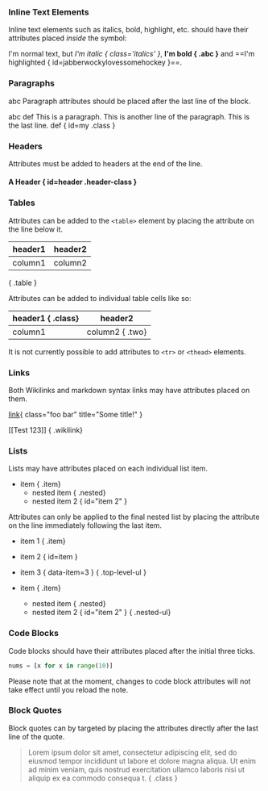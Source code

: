 ### Inline Text Elements

Inline text elements such as italics, bold, highlight, etc. should have their attributes placed _inside_ the symbol:


I'm normal text, but *I'm italic { class='italics' }*, **I'm bold { .abc }** and ==I'm highlighted { id=jabberwockylovessomehockey }==.



### Paragraphs
abc
Paragraph attributes should be placed after the last line of the block.

abc def
This is a paragraph.
This is another line of the paragraph.
This is the last line. def
{ id=my .class }


### Headers

Attributes must be added to headers at the end of the line.

#### A Header { id=header .header-class }

### Tables

Attributes can be added to the `<table>` element by placing the attribute on the line below it.


| header1 | header2 |
| ------- | ------- |
| column1 | column2 |
{ .table }


Attributes can be added to individual table cells like so:


| header1 { .class} | header2                |
| ------------------ | ---------------------- |
| column1            | column2 { .two} |


It is not currently possible to add attributes to `<tr>` or `<thead>` elements.

### Links

Both Wikilinks and markdown syntax links may have attributes placed on them.

[link](http://example.com){ class="foo bar" title="Some title!" }

[[Test 123]] { .wikilink}

### Lists

Lists may have attributes placed on each individual list item.


-   item { .item}
    -   nested item { .nested}
    -   nested item 2 { id="item 2" }


Attributes can only be applied to the final nested list by placing the attribute on the line immediately following the last item.


-   item 1 { .item}
-   item 2 { id=item }
-   item 3 { data-item=3 }
{ .top-level-ul }



-   item { .item}
    -   nested item { .nested}
    -   nested item 2 { id="item 2" }
        { .nested-ul}


### Code Blocks

Code blocks should have their attributes placed after the initial three ticks.


```python { data-python="code" .class }
nums = [x for x in range(10)]
```


Please note that at the moment, changes to code block attributes will not take effect until you reload the note.

### Block Quotes

Block quotes can by targeted by placing the attributes directly after the last line of the quote.


> Lorem ipsum dolor sit amet, consectetur adipiscing elit, sed do eiusmod tempor incididunt ut labore et dolore magna aliqua. 
> Ut enim ad minim veniam, quis nostrud exercitation ullamco laboris nisi ut aliquip ex ea commodo consequa t.
{ .class }